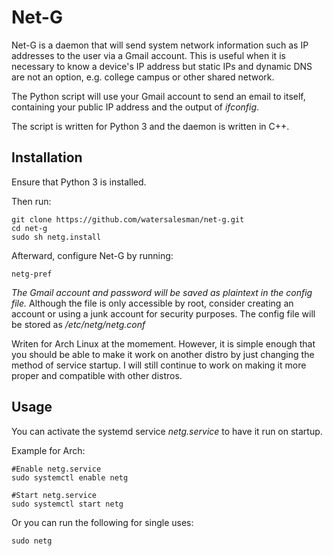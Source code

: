 Net-G
==
Net-G is a daemon that will send system network information such as IP addresses to the user via a Gmail account. This is useful when it is necessary to know a device's IP address but static IPs and dynamic DNS are not an option, e.g. college campus or other shared network.

The Python script will use your Gmail account to send an email to itself, containing your public IP address and the output of *ifconfig*.

The script is written for Python 3 and the daemon is written in C++.


Installation
--
Ensure that Python 3 is installed.

Then run:
```
git clone https://github.com/watersalesman/net-g.git
cd net-g
sudo sh netg.install
```

Afterward, configure Net-G by running:
```
netg-pref
```

*The Gmail account and password will be saved as plaintext in the config file.* Although the file is only accessible by root, consider creating an account or using a junk account for security purposes. The config file will be stored as */etc/netg/netg.conf*

Writen for Arch Linux at the momement. However, it is simple enough that you should be able to make it work on another distro by just changing the method of service startup. I will still continue to work on making it more proper and compatible with other distros.

Usage
--
You can activate the systemd service *netg.service* to have it run on startup.

Example for Arch:
```
#Enable netg.service
sudo systemctl enable netg

#Start netg.service
sudo systemctl start netg
```

Or you can run the following for single uses:
```
sudo netg
```
